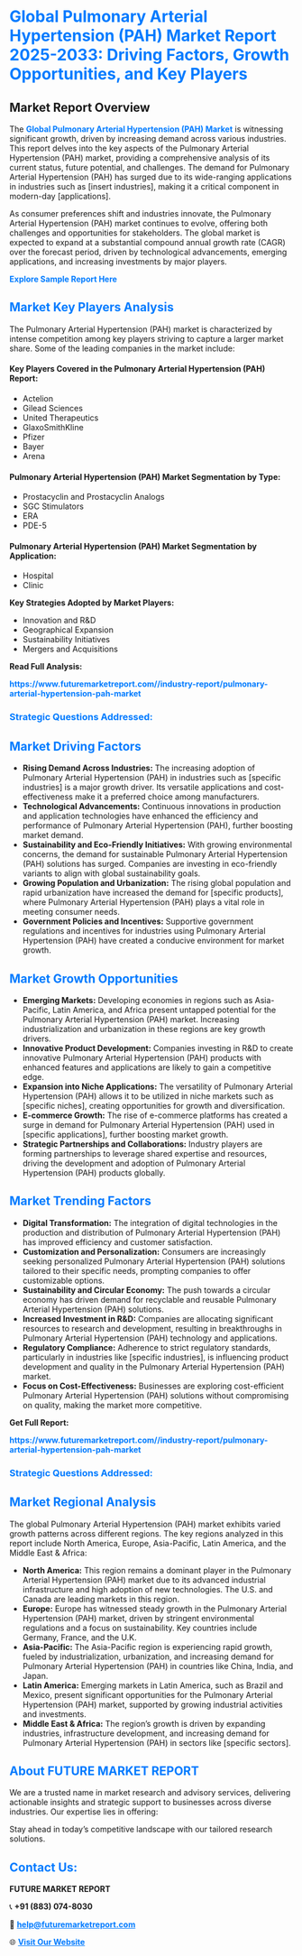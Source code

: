 <h1 style="color: #007BFF;">Global Pulmonary Arterial Hypertension (PAH) Market Report 2025-2033: Driving Factors, Growth Opportunities, and Key Players</h1>

<section id="overview">
<h2>Market Report Overview</h2>
<p>The <a href="https://www.futuremarketreport.com//industry-report/pulmonary-arterial-hypertension-pah-market" style="color: #007BFF; text-decoration: none;"><strong>Global Pulmonary Arterial Hypertension (PAH) Market</strong></a> is witnessing significant growth, driven by increasing demand across various industries. This report delves into the key aspects of the Pulmonary Arterial Hypertension (PAH) market, providing a comprehensive analysis of its current status, future potential, and challenges. The demand for Pulmonary Arterial Hypertension (PAH) has surged due to its wide-ranging applications in industries such as [insert industries], making it a critical component in modern-day [applications].</p>
<p>As consumer preferences shift and industries innovate, the Pulmonary Arterial Hypertension (PAH) market continues to evolve, offering both challenges and opportunities for stakeholders. The global market is expected to expand at a substantial compound annual growth rate (CAGR) over the forecast period, driven by technological advancements, emerging applications, and increasing investments by major players.</p>
</section>

<section id="overview">
<p><a href="https://www.futuremarketreport.com//request-sample/reportId=55823" style="color: #007BFF; text-decoration: none;"><strong>Explore Sample Report Here</strong></a></p>
</section>

<section id="key-players">
<h2 style="color: #007BFF;">Market Key Players Analysis</h2>
<p>The Pulmonary Arterial Hypertension (PAH) market is characterized by intense competition among key players striving to capture a larger market share. Some of the leading companies in the market include:</p>
<h4>Key Players Covered in the Pulmonary Arterial Hypertension (PAH) Report:</h4>
<ul><li>Actelion</li><li>Gilead Sciences</li><li>United Therapeutics</li><li>GlaxoSmithKline</li><li>Pfizer</li><li>Bayer</li><li>Arena</li></ul>
<h4>Pulmonary Arterial Hypertension (PAH) Market Segmentation by Type:</h4>
<ul><li>Prostacyclin and Prostacyclin Analogs</li><li>SGC Stimulators</li><li>ERA</li><li>PDE-5</li></ul>

<h4>Pulmonary Arterial Hypertension (PAH) Market Segmentation by Application:</h4>
<ul><li>Hospital</li><li>Clinic</li></ul>
<p><strong>Key Strategies Adopted by Market Players:</strong></p>
<ul>
<li>Innovation and R&D</li>
<li>Geographical Expansion</li>
<li>Sustainability Initiatives</li>
<li>Mergers and Acquisitions</li>
</ul>
</section>

<section>
<p><strong>Read Full Analysis: </strong></p><a href="https://www.futuremarketreport.com//industry-report/pulmonary-arterial-hypertension-pah-market" style="color: #007BFF; text-decoration: none;"><strong>https://www.futuremarketreport.com//industry-report/pulmonary-arterial-hypertension-pah-market</strong></a>
<h3 style="color: #007BFF;">Strategic Questions Addressed:</h3>
</section>

<section id="driving-factors">
<h2 style="color: #007BFF;">Market Driving Factors</h2>
<ul>
<li><strong>Rising Demand Across Industries:</strong> The increasing adoption of Pulmonary Arterial Hypertension (PAH) in industries such as [specific industries] is a major growth driver. Its versatile applications and cost-effectiveness make it a preferred choice among manufacturers.</li>
<li><strong>Technological Advancements:</strong> Continuous innovations in production and application technologies have enhanced the efficiency and performance of Pulmonary Arterial Hypertension (PAH), further boosting market demand.</li>
<li><strong>Sustainability and Eco-Friendly Initiatives:</strong> With growing environmental concerns, the demand for sustainable Pulmonary Arterial Hypertension (PAH) solutions has surged. Companies are investing in eco-friendly variants to align with global sustainability goals.</li>
<li><strong>Growing Population and Urbanization:</strong> The rising global population and rapid urbanization have increased the demand for [specific products], where Pulmonary Arterial Hypertension (PAH) plays a vital role in meeting consumer needs.</li>
<li><strong>Government Policies and Incentives:</strong> Supportive government regulations and incentives for industries using Pulmonary Arterial Hypertension (PAH) have created a conducive environment for market growth.</li>
</ul>
</section>

<section id="growth-opportunities">
<h2 style="color: #007BFF;">Market Growth Opportunities</h2>
<ul>
<li><strong>Emerging Markets:</strong> Developing economies in regions such as Asia-Pacific, Latin America, and Africa present untapped potential for the Pulmonary Arterial Hypertension (PAH) market. Increasing industrialization and urbanization in these regions are key growth drivers.</li>
<li><strong>Innovative Product Development:</strong> Companies investing in R&D to create innovative Pulmonary Arterial Hypertension (PAH) products with enhanced features and applications are likely to gain a competitive edge.</li>
<li><strong>Expansion into Niche Applications:</strong> The versatility of Pulmonary Arterial Hypertension (PAH) allows it to be utilized in niche markets such as [specific niches], creating opportunities for growth and diversification.</li>
<li><strong>E-commerce Growth:</strong> The rise of e-commerce platforms has created a surge in demand for Pulmonary Arterial Hypertension (PAH) used in [specific applications], further boosting market growth.</li>
<li><strong>Strategic Partnerships and Collaborations:</strong> Industry players are forming partnerships to leverage shared expertise and resources, driving the development and adoption of Pulmonary Arterial Hypertension (PAH) products globally.</li>
</ul>
</section>

<section id="trending-factors">
<h2 style="color: #007BFF;">Market Trending Factors</h2>
<ul>
<li><strong>Digital Transformation:</strong> The integration of digital technologies in the production and distribution of Pulmonary Arterial Hypertension (PAH) has improved efficiency and customer satisfaction.</li>
<li><strong>Customization and Personalization:</strong> Consumers are increasingly seeking personalized Pulmonary Arterial Hypertension (PAH) solutions tailored to their specific needs, prompting companies to offer customizable options.</li>
<li><strong>Sustainability and Circular Economy:</strong> The push towards a circular economy has driven demand for recyclable and reusable Pulmonary Arterial Hypertension (PAH) solutions.</li>
<li><strong>Increased Investment in R&D:</strong> Companies are allocating significant resources to research and development, resulting in breakthroughs in Pulmonary Arterial Hypertension (PAH) technology and applications.</li>
<li><strong>Regulatory Compliance:</strong> Adherence to strict regulatory standards, particularly in industries like [specific industries], is influencing product development and quality in the Pulmonary Arterial Hypertension (PAH) market.</li>
<li><strong>Focus on Cost-Effectiveness:</strong> Businesses are exploring cost-efficient Pulmonary Arterial Hypertension (PAH) solutions without compromising on quality, making the market more competitive.</li>
</ul>
</section>

<section>
<p><strong>Get Full Report: </strong></p><a href="https://www.futuremarketreport.com//industry-report/pulmonary-arterial-hypertension-pah-market" style="color: #007BFF; text-decoration: none;"><strong>https://www.futuremarketreport.com//industry-report/pulmonary-arterial-hypertension-pah-market</strong></a>
<h3 style="color: #007BFF;">Strategic Questions Addressed:</h3>
</section>


<section id="regional-analysis">
<h2 style="color: #007BFF;">Market Regional Analysis</h2>
<p>The global Pulmonary Arterial Hypertension (PAH) market exhibits varied growth patterns across different regions. The key regions analyzed in this report include North America, Europe, Asia-Pacific, Latin America, and the Middle East & Africa:</p>
<ul>
<li><strong>North America:</strong> This region remains a dominant player in the Pulmonary Arterial Hypertension (PAH) market due to its advanced industrial infrastructure and high adoption of new technologies. The U.S. and Canada are leading markets in this region.</li>
<li><strong>Europe:</strong> Europe has witnessed steady growth in the Pulmonary Arterial Hypertension (PAH) market, driven by stringent environmental regulations and a focus on sustainability. Key countries include Germany, France, and the U.K.</li>
<li><strong>Asia-Pacific:</strong> The Asia-Pacific region is experiencing rapid growth, fueled by industrialization, urbanization, and increasing demand for Pulmonary Arterial Hypertension (PAH) in countries like China, India, and Japan.</li>
<li><strong>Latin America:</strong> Emerging markets in Latin America, such as Brazil and Mexico, present significant opportunities for the Pulmonary Arterial Hypertension (PAH) market, supported by growing industrial activities and investments.</li>
<li><strong>Middle East & Africa:</strong> The region’s growth is driven by expanding industries, infrastructure development, and increasing demand for Pulmonary Arterial Hypertension (PAH) in sectors like [specific sectors].</li>
</ul>
</section>

<footer>
<h2 style="color: #007BFF;">About FUTURE MARKET REPORT</h2>
<p>We are a trusted name in market research and advisory services, delivering actionable insights and strategic support to businesses across diverse industries. Our expertise lies in offering:</p>

<p>Stay ahead in today’s competitive landscape with our tailored research solutions.</p>

<h2 style="color: #007BFF;">Contact Us:</h2>
<p><strong>FUTURE MARKET REPORT</strong></p>
<p>📞 <strong>+91 (883) 074-8030</strong></p>
<p>📧 <strong><a href="mailto:help@futuremarketreport.com" style="color: #007BFF;">help@futuremarketreport.com</a></strong></p>
<p>🌐 <strong><a href="https://www.futuremarketreport.com/" style="color: #007BFF;">Visit Our Website</a></strong></p>
</footer>